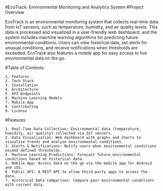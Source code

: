 #EcoTrack: Environmental Monitoring and Analytics System
#Project Overview

EcoTrack is an environmental monitoring system that collects real-time data from IoT sensors, such as temperature, humidity, and air quality levels. This data is processed and visualized in a user-friendly web dashboard, and the system includes machine learning algorithms for predicting future environmental conditions. Users can view historical data, set alerts for unusual conditions, and receive notifications when thresholds are exceeded. EcoTrack also features a mobile app for easy access to live environmental data on the go.

#Table of Contents

    1. Features
    2. Tech Stack
    3. Installation
    4. Architecture
    5. API Endpoints
    6. Machine Learning Models
    7. Mobile App
    8. Contributing
    9. License

#Features

    1. Real-Time Data Collection: Environmental data (temperature, humidity, air quality) collected via IoT sensors.
    2. Data Visualization: Web dashboard with graphs and charts to visualize trends and analyze environmental conditions.
    3. Alerts & Notifications: Notify users when environmental conditions exceed defined thresholds.
    4. Machine Learning Predictions: Forecast future environmental conditions based on historical data.
    5. Mobile App: Access data on the go via the mobile app for Android and iOS.
    6. Public API: A REST API to allow third-party apps to access the data.
    7. Historical Data Comparison: Compare past environmental conditions with current data.
